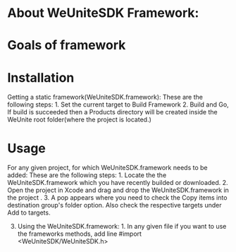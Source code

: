 About WeUniteSDK Framework:
==========================



Goals of framework
================



Installation
=========
Getting a static framework(WeUniteSDK.framework):
       	These are the following steps:
		1. Set the current target to Build Framework 
		2. Build and Go,
	If build is succeeded then a Products directory will be created inside the WeUnite root folder(where the project is located.) 
         

Usage
========
For any given project, for which WeUniteSDK.framework needs to be added:
         These are the following steps:
		1. Locate the the WeUniteSDK.framework which you have recently builded or downloaded.
		2. Open the project in Xcode and drag and drop the WeUniteSDK.framework  in the project .
		3. A pop appears where you need to check the Copy items into destination group's folder option. Also check the respective targets under Add to targets.

3.  Using the  WeUniteSDK.framework:
		1. In any given file if you want to use the frameworks methods, add line
			#import <WeUniteSDK/WeUniteSDK.h> 	